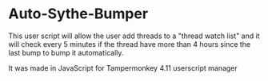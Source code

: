 # Auto-Sythe-Bumper
This user script will allow the user add threads to a "thread watch list" and it will check every 5 minutes if the thread have more than 4 hours since the last bump to bump it automatically.

It was made in JavaScript for Tampermonkey 4.11 userscript manager
